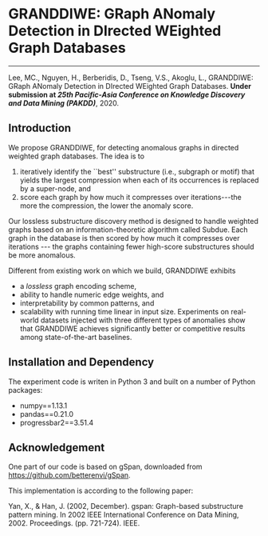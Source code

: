 # GRANDDIWE: GRaph ANomaly Detection in DIrected WEighted Graph Databases

------------

Lee, MC., Nguyen, H., Berberidis, D., Tseng, V.S., Akoglu, L., GRANDDIWE: GRaph ANomaly Detection in DIrected WEighted Graph Databases. **Under submission at *25th Pacific-Asia Conference on Knowledge Discovery and Data Mining (PAKDD)***, 2020.

## Introduction
We propose GRANDDIWE, for detecting anomalous graphs in directed weighted graph databases. The idea is to
1. iteratively identify the ``best'' substructure (i.e., subgraph or motif) that yields the largest compression when each of its occurrences is replaced by a super-node, and 
2. score each graph by how much it compresses over iterations---the more the compression, the lower the anomaly score.

Our lossless substructure discovery method is designed to handle weighted graphs based on an information-theoretic algorithm called Subdue.
Each graph in the database is then scored by how much it compresses over iterations --- the graphs containing fewer high-score substructures should be more anomalous. 

Different from existing work on which we build, GRANDDIWE exhibits
- a *lossless* graph encoding scheme, 
- ability to handle numeric edge weights, and
- interpretability by common patterns, and
- scalability with running time linear in input size.
Experiments on real-world datasets injected with three different types of anomalies show that GRANDDIWE achieves significantly better or competitive results among state-of-the-art baselines.

## Installation and Dependency
The experiment code is writen in Python 3 and built on a number of Python packages:
- numpy==1.13.1
- pandas==0.21.0
- progressbar2==3.51.4


## Acknowledgement
One part of our code is based on gSpan, downloaded from https://github.com/betterenvi/gSpan.

This implementation is according to the following paper:

Yan, X., & Han, J. (2002, December). gspan: Graph-based substructure pattern mining. In 2002 IEEE International Conference on Data Mining, 2002. Proceedings. (pp. 721-724). IEEE.

